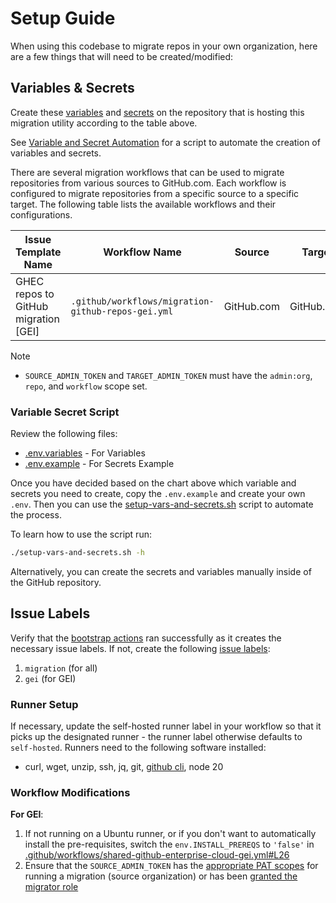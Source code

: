 # Setup Guide

When using this codebase to migrate repos in your own organization, here are a few things that will need to be created/modified:

## Variables & Secrets

Create these [variables](https://docs.github.com/en/actions/learn-github-actions/variables#creating-configuration-variables-for-a-repository) and [secrets](https://docs.github.com/en/actions/security-guides/encrypted-secrets#creating-encrypted-secrets-for-a-repository) on the repository that is hosting this migration utility according to the table above.

See [Variable and Secret Automation](#variable-secret-script) for a script to automate the creation of variables and secrets.

There are several migration workflows that can be used to migrate repositories from various sources to GitHub.com. Each workflow is configured to migrate repositories from a specific source to a specific target. The following table lists the available workflows and their configurations.

| Issue Template Name | Workflow Name | Source | Target | Vars | Secrets | Notes |
|---------------|---------------|--------|--------|-------|-------|-------|
| GHEC repos to GitHub migration [GEI] | `.github/workflows/migration-github-repos-gei.yml` | GitHub.com | GitHub.com | TARGET_ORGANIZATION | TARGET_ADMIN_TOKEN SOURCE_ADMIN_TOKEN | Uses [GEI](https://github.com/github/gh-gei) |

> [!NOTE]
> - `SOURCE_ADMIN_TOKEN` and `TARGET_ADMIN_TOKEN` must have the `admin:org`, `repo`, and `workflow` scope set.

### Variable Secret Script

Review the following files:

- [.env.variables](.env.variables) - For Variables
- [.env.example](.env.example) - For Secrets Example

Once you have decided based on the chart above which variable and secrets you need to create, copy the `.env.example` and create your own `.env`. Then you can use the [setup-vars-and-secrets.sh](setup-vars-and-secrets.sh) script to automate the process.

To learn how to use the script run:

```bash
./setup-vars-and-secrets.sh -h
```

Alternatively, you can create the secrets and variables manually inside of the GitHub repository.

## Issue Labels

Verify that the [bootstrap actions](.github/workflows/bootstrap.yml) ran successfully as it creates the necessary issue labels. If not, create the following [issue labels](https://docs.github.com/en/issues/using-labels-and-milestones-to-track-work/managing-labels#creating-a-label):

1. `migration` (for all)
2. `gei` (for GEI)

### Runner Setup

If necessary, update the self-hosted runner label in your workflow so that it picks up the designated runner - the runner label otherwise defaults to `self-hosted`. Runners need to the following software installed:

- curl, wget, unzip, ssh, jq, git, [github cli](https://github.com/cli/cli#installation), node 20

### Workflow Modifications

**For GEI**:

1. If not running on a Ubuntu runner, or if you don't want to automatically install the pre-requisites, switch the `env.INSTALL_PREREQS` to `'false'` in
[.github/workflows/shared-github-enterprise-cloud-gei.yml#L26](/.github/workflows/shared-github-enterprise-cloud-gei.yml#L26)
2. Ensure that the `SOURCE_ADMIN_TOKEN` has the [appropriate PAT scopes](https://docs.github.com/en/early-access/enterprise-importer/preparing-to-migrate-with-github-enterprise-importer/managing-access-for-github-enterprise-importer#required-scopes-for-personal-access-tokens) for running a migration (source organization) or has been [granted the migrator role](https://docs.github.com/en/early-access/enterprise-importer/preparing-to-migrate-with-github-enterprise-importer/granting-the-migrator-role)
